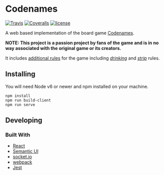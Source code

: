# Codenames

[![Travis](https://img.shields.io/travis/matthewtole/codenames.svg?style=flat-square)](https://travis-ci.org/matthewtole/codenames) [![Coveralls](https://img.shields.io/coveralls/matthewtole/codenames.svg?style=flat-square)](https://coveralls.io/matthewtole/codenames) [![license](https://img.shields.io/github/license/matthewtole/codenames.svg?style=flat-square)](./LICENSE)

A web based implementation of the board game [Codenames](https://boardgamegeek.com/boardgame/178900/codenames).

**NOTE: This project is a passion project by fans of the game and is in no way associated with the original game or its creators.**

It includes [additional rules](./docs/rules.md) for the game including [*drinking*](./docs/rules.md/#drinking-rules) and [*strip*](./docs/rules.md#strip-rules) rules.

## Installing

You will need Node v6 or newer and npm installed on your machine.

```shell
npm install
npm run build-client
npm run serve
```

## Developing

### Built With

* [React](https://reactjs.org/)
* [Semantic UI](http://react.semantic-ui.com)
* [socket.io](socket.io)
* [webpack](webpack.js.org)
* [Jest](https://facebook.github.io/jest/)

